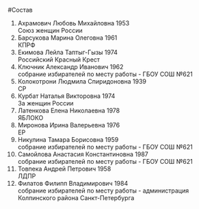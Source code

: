 #Состав
1. Ахрамович Любовь Михайловна 1953   
    Союз женщин России
2. Барсукова Марина Олеговна 1961   
    КПРФ
3. Екимова Лейла Таптыг-Гызы 1974   
    Российский Красный Крест
4. Ключник Александр Иванович 1962   
    собрание избирателей по месту работы - ГБОУ СОШ №621
5. Колокотрони Людмила Спиридоновна 1939   
    СР
6. Курбат Наталья Викторовна 1974   
    За женщин России
7. Латенкова Елена Николаевна 1978   
    ЯБЛОКО
8. Миронова Ирина Валерьевна 1976   
    ЕР
9. Никулина Тамара Борисовна 1959   
    собрание избирателей по месту работы - ГБОУ СОШ №621
10. Самойлова Анастасия Константиновна 1987   
    собрание избирателей по месту работы - ГБОУ СОШ №621
11. Товпека Андрей Петрович 1958   
    ЛДПР
12. Филатов Филипп Владимирович 1984   
    собрание избирателей по месту работы - администрация Колпинского района Санкт-Петербурга
